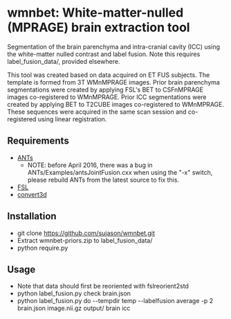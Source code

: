 # wmnbet: White-matter-nulled (MPRAGE) brain extraction tool
Segmentation of the brain parenchyma and intra-cranial cavity (ICC) using the white-matter nulled contrast and label fusion.  Note this requires label_fusion_data/, provided elsewhere.

This tool was created based on data acquired on ET FUS subjects.  The template is formed from 3T WMnMPRAGE images.  Prior brain parenchyma segmentations were created by applying FSL's BET to CSFnMPRAGE images co-registered to WMnMPRAGE.  Prior ICC segmentations were created by applying BET to T2CUBE images co-registered to WMnMPRAGE.  These sequences were acquired in the same scan session and co-registered using linear registration.

## Requirements
- [ANTs](https://github.com/stnava/ANTs.git)
	- NOTE: before April 2016, there was a bug in ANTs/Examples/antsJointFusion.cxx when using the "-x" switch, please rebuild ANTs from the latest source to fix this.
- [FSL](http://fsl.fmrib.ox.ac.uk/fsl/fslwiki/FslInstallation)
- [convert3d](http://www.itksnap.org/pmwiki/pmwiki.php?n=Downloads.C3D)

## Installation
- git clone https://github.com/sujason/wmnbet.git
- Extract wmnbet-priors.zip to label_fusion_data/
- python require.py

## Usage
- Note that data should first be reoriented with fslreorient2std
- python label_fusion.py check brain.json
- python label_fusion.py do --tempdir temp --labelfusion average -p 2 brain.json image.nii.gz output/ brain icc
